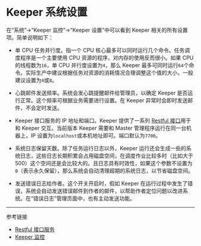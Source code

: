 # Keeper 系统设置

在“系统”->“Keeper 监控”->“Keeper 设置”中可以看到 Keeper 相关的所有设置项。简单说明如下：

* 单 CPU 任务并行度。指一个 CPU 核心最多可以同时运行几个命令。任务调度程序是一个主要使用 CPU 资源的程序，对内存的使用反而很小。如果 CPU 的线程数为`16`，单 CPU 并行度设置为`4`，那么 Keeper 最多可同时运行`64`个命令。实际生产中建议根据任务对资源的消耗情况合理调整这个值的大小，一般建议设置为`4`或`8`。

* 心跳邮件发送频率。系统会发心跳提醒邮件给管理员，以确定 Keeper 是否运行正常。这个频率可根据业务需要进行设置。在 Keeper 异常时会即时发送邮件，不会定时发送。

* Keeper 接口服务的 IP 地址和端口。Keeper 提供了一系列 [Restful 接口](/keeper/rest.md)用于和 Keeper 交互。当前版本 Keeper 需要和 Master 管理程序运行在同一台机器上，IP 设置为`localhost`或本机地址即可。端口默认为`7700`。

* 系统日志保留天数。除了任务运行日志以外，Keeper 运行还会生成一些的系统日志，这些日志长期积累会占用磁盘空间，在调度作业比较多时（比如大于500）这个空间还是会比较大的。且日志具有时效性，如果这个参数不设置为`0`（表示永久保留），那么系统会自动清理超期的系统日志，以节省磁盘空间。

* 发送错误日志给作者。这个开关开启时，假如 Keeper 在运行过程中发生了错误，系统会自动发送错误邮件到作者的邮件，以帮助作者定位问题以改进系统。在“错误日志”管理页面中，也有主动发送功能。

---
参考链接

* [Restful 接口服务](/keeper/rest.md)
* [Keeper 监控](/keeper/monitor.md)